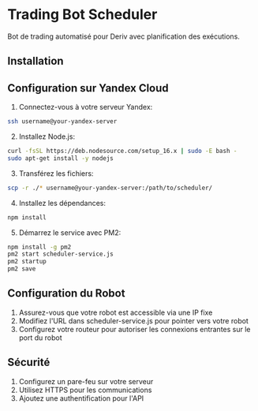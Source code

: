 # Trading Bot Scheduler

Bot de trading automatisé pour Deriv avec planification des exécutions.

## Installation

## Configuration sur Yandex Cloud

1. Connectez-vous à votre serveur Yandex:
```bash
ssh username@your-yandex-server
```

2. Installez Node.js:
```bash
curl -fsSL https://deb.nodesource.com/setup_16.x | sudo -E bash -
sudo apt-get install -y nodejs
```

3. Transférez les fichiers:
```bash
scp -r ./* username@your-yandex-server:/path/to/scheduler/
```

4. Installez les dépendances:
```bash
npm install
```

5. Démarrez le service avec PM2:
```bash
npm install -g pm2
pm2 start scheduler-service.js
pm2 startup
pm2 save
```

## Configuration du Robot

1. Assurez-vous que votre robot est accessible via une IP fixe
2. Modifiez l'URL dans scheduler-service.js pour pointer vers votre robot
3. Configurez votre routeur pour autoriser les connexions entrantes sur le port du robot

## Sécurité

1. Configurez un pare-feu sur votre serveur
2. Utilisez HTTPS pour les communications
3. Ajoutez une authentification pour l'API
